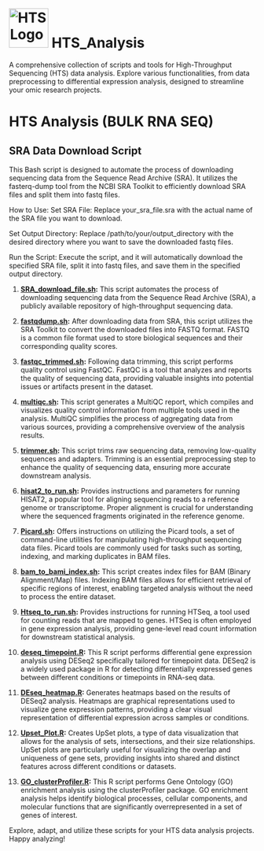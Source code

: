# <img src="https://github.com/leylasrknt/HTS_Analysis/assets/77142451/f22f77ee-7872-42d2-857d-9d237a3decee" alt="HTS Logo" width="80"> HTS_Analysis

A comprehensive collection of scripts and tools for High-Throughput Sequencing (HTS) data analysis. Explore various functionalities, from data preprocessing to differential expression analysis, designed to streamline your omic research projects.




# HTS Analysis (BULK RNA SEQ) 
## SRA Data Download Script
This Bash script is designed to automate the process of downloading sequencing data from the Sequence Read Archive (SRA). It utilizes the fasterq-dump tool from the NCBI SRA Toolkit to efficiently download SRA files and split them into fastq files.

How to Use:
Set SRA File:
Replace your_sra_file.sra with the actual name of the SRA file you want to download.

Set Output Directory:
Replace /path/to/your/output_directory with the desired directory where you want to save the downloaded fastq files.

Run the Script:
Execute the script, and it will automatically download the specified SRA file, split it into fastq files, and save them in the specified output directory.
1. **[SRA_download_file.sh](https://github.com/leylasrknt/HTS_Analysis/blob/main/SRA_download_file.sh):** This script automates the process of downloading sequencing data from the Sequence Read Archive (SRA), a publicly available repository of high-throughput sequencing data.

2. **[fastqdump.sh](https://github.com/leylasrknt/HTS_Analysis/blob/main/fastqdump.sh):** After downloading data from SRA, this script utilizes the SRA Toolkit to convert the downloaded files into FASTQ format. FASTQ is a common file format used to store biological sequences and their corresponding quality scores.

3. **[fastqc_trimmed.sh](https://github.com/username/repository-name/blob/main/fastqc_trimmed.sh):** Following data trimming, this script performs quality control using FastQC. FastQC is a tool that analyzes and reports the quality of sequencing data, providing valuable insights into potential issues or artifacts present in the dataset.

4. **[multiqc.sh](https://github.com/username/repository-name/blob/main/multiqc.sh):** This script generates a MultiQC report, which compiles and visualizes quality control information from multiple tools used in the analysis. MultiQC simplifies the process of aggregating data from various sources, providing a comprehensive overview of the analysis results.

5. **[trimmer.sh](https://github.com/username/repository-name/blob/main/trimmer.sh):** This script trims raw sequencing data, removing low-quality sequences and adapters. Trimming is an essential preprocessing step to enhance the quality of sequencing data, ensuring more accurate downstream analysis.

6. **[hisat2_to_run.sh](https://github.com/username/repository-name/blob/main/hisat2_to_run.sh):** Provides instructions and parameters for running HISAT2, a popular tool for aligning sequencing reads to a reference genome or transcriptome. Proper alignment is crucial for understanding where the sequenced fragments originated in the reference genome.

7. **[Picard.sh](https://github.com/username/repository-name/blob/main/Picard.sh):** Offers instructions on utilizing the Picard tools, a set of command-line utilities for manipulating high-throughput sequencing data files. Picard tools are commonly used for tasks such as sorting, indexing, and marking duplicates in BAM files.

8. **[bam_to_bami_index.sh](https://github.com/username/repository-name/blob/main/bam_to_bami_index.sh):** This script creates index files for BAM (Binary Alignment/Map) files. Indexing BAM files allows for efficient retrieval of specific regions of interest, enabling targeted analysis without the need to process the entire dataset.

9. **[Htseq_to_run.sh](https://github.com/username/repository-name/blob/main/Htseq_to_run.sh):** Provides instructions for running HTSeq, a tool used for counting reads that are mapped to genes. HTSeq is often employed in gene expression analysis, providing gene-level read count information for downstream statistical analysis.

10. **[deseq_timepoint.R](https://github.com/username/repository-name/blob/main/deseq_timepoint.R):** This R script performs differential gene expression analysis using DESeq2 specifically tailored for timepoint data. DESeq2 is a widely used package in R for detecting differentially expressed genes between different conditions or timepoints in RNA-seq data.

11. **[DEseq_heatmap.R](https://github.com/username/repository-name/blob/main/DEseq_heatmap.R):** Generates heatmaps based on the results of DESeq2 analysis. Heatmaps are graphical representations used to visualize gene expression patterns, providing a clear visual representation of differential expression across samples or conditions.

12. **[Upset_Plot.R](https://github.com/username/repository-name/blob/main/Upset_Plot.R):** Creates UpSet plots, a type of data visualization that allows for the analysis of sets, intersections, and their size relationships. UpSet plots are particularly useful for visualizing the overlap and uniqueness of gene sets, providing insights into shared and distinct features across different conditions or datasets.

13. **[GO_clusterProfiler.R](https://github.com/username/repository-name/blob/main/GO_clusterProfiler.R):** This R script performs Gene Ontology (GO) enrichment analysis using the clusterProfiler package. GO enrichment analysis helps identify biological processes, cellular components, and molecular functions that are significantly overrepresented in a set of genes of interest.

Explore, adapt, and utilize these scripts for your HTS data analysis projects. Happy analyzing!


